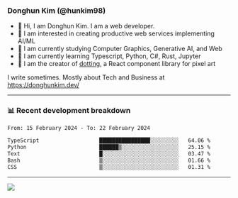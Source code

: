 ### Donghun Kim (@hunkim98)

- 👋 Hi, I am Donghun Kim. I am a web developer. 
- 🤔 I am interested in creating productive web services implementing AI/ML
- 🔭 I am currently studying Computer Graphics, Generative AI, and Web 
- 🌱 I am currently learning Typescript, Python, C#, Rust, Jupyter
- 🎨 I am the creator of [dotting](https://github.com/hunkim98/dotting), a React component library for pixel art

I write sometimes. Mostly about Tech and Business at https://donghunkim.dev/

---
### 📊 Recent development breakdown
<!--START_SECTION:waka-->

```txt
From: 15 February 2024 - To: 22 February 2024

TypeScript                   ████████████████░░░░░░░░░   64.06 %
Python                       ██████▒░░░░░░░░░░░░░░░░░░   25.15 %
Text                         █░░░░░░░░░░░░░░░░░░░░░░░░   03.47 %
Bash                         ▒░░░░░░░░░░░░░░░░░░░░░░░░   01.66 %
CSS                          ▒░░░░░░░░░░░░░░░░░░░░░░░░   01.31 %
```

<!--END_SECTION:waka-->
---

<!-- <div align='center'> -->
  <img align="center" src="https://github-readme-stats.vercel.app/api?username=hunkim98&theme=dark&show_icons=true"/>
<!-- </div> -->
<!--
**hunkim98/hunkim98** is a ✨ _special_ ✨ repository because its `README.md` (this file) appears on your GitHub profile.

Here are some ideas to get you started:

- 🔭 I’m currently working on ...
- 🌱 I’m currently learning ...
- 👯 I’m looking to collaborate on ...
- 🤔 I’m looking for help with ...
- 💬 Ask me about ...
- 📫 How to reach me: ...
- 😄 Pronouns: ...
- ⚡ Fun fact: ...
-->
